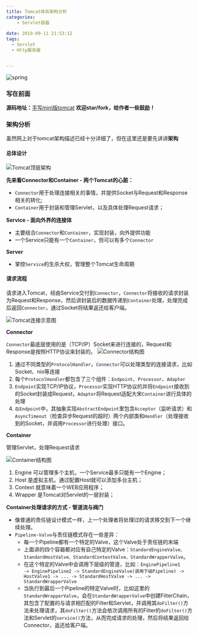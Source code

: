 ```yaml
---
title: Tomcat体系架构分析
categories:
    - Servlet容器
    
date: 2019-09-11 21:53:12
tags:
  - Servlet
  - Http服务器


---
```


![spring](/images/tomcat/tomcat_logo.jpg)

### 写在前面

**源码地址：**[手写mini版tomcat](https://github.com/LoonyCoder/learn-repository)
**欢迎star/fork，给作者一些鼓励！**

### 架构分析

虽然网上对于tomcat架构描述已经十分详细了，但在这里还是要先讲讲**架构**

#### 总体设计

![Tomcat顶层架构](/images/tomcat/tomcat01.png)

**先来看Connector和Container - 两个Tomcat的心脏：**

- <code>Connector</code>用于处理连接相关的事情，并提供Socket与Request和Response相关的转化;
- <code>Container</code>用于封装和管理Servlet，以及具体处理Request请求；

**Service - 面向外界的连接体**

- 主要结合<code>Connector</code>和<code>Container</code>，实现封装，向外提供功能
- 一个Service只能有一个<code>Container</code>，但可以有多个<code>Connector</code>

**Server**

- 掌控<code>Service</code>的生杀大权，管理整个Tomcat生命周期

#### 请求流程

请求进入Tomcat，经由Service交付到<code>Connector</code>，<code>Connector</code>将接收的请求封装为Request和Response，然后讲封装后的数据传递到<code>Container</code>处理，处理完成后返回<code>Connector</code>，通过Socket将结果返还给客户端。

![Tomcat连接示意图](/images/tomcat/tomcat02.png)

**Connector**

<code>Connector</code>最底层使用的是（TCP/IP）Socket来进行连接的，Request和Response是按照HTTP协议来封装的。
![Connector结构图](/images/tomcat/tomcat03.png)

1. 通过不同类型的<code>ProtocolHandler</code>，<code>Connector</code>可以处理类型的连接请求，比如Socket、nio等连接
2. 每个<code>ProtocolHandler</code>都包含了三个组件：<code>Endpoint</code>、<code>Processor</code>、<code>Adapter</code>
3. <code>Endpoint</code>实现TCP/IP协议，<code>Processor</code>实现HTTP协议的并将<code>Endpoint</code>接收到的Socket封装成Request，<code>Adapter</code>将Request适配大宋<code>Container</code>进行具体的处理
4. <code>在Endpoint</code>中，其抽象实现<code>AbstractEndpoint</code>里包含<code>Acceptor</code>（监听请求）和<code>AsyncTimeout</code>（检查异步Request的超时）两个内部类和<code>Handler</code>（处理接收到的Socket，并调用<code>Processor</code>进行处理）接口。

**Container**

管理Servlet，处理Request请求

![Container结构图](/images/tomcat/tomcat04.png)

1. Engine 可以管理多个主机，一个Service最多只能有一个Engine；
2. Host 是虚拟主机，通过配置Host就可以添加多台主机；
3. Context 就意味着一个WEB应用程序；
4. Wrapper 是Tomcat对Servlet的一层封装；

**Container处理请求的方式 - 管道流与阀门**

- 像普通的责任链设计模式一样，上一个处理者将处理过的请求移交到下一个继续处理。
- <code>Pipeline-Valve</code>与责任链模式存在一些差异：
	- 每一个Pipeline都有一个特定的Valve，这个Valve处于责任链的末端
	- 上面讲的四个容器都对应有自己特定的Valve：<code>StandardEngineValve、StandardHostValve、StandardContextValve、StandardWrapperValve</code>。
	- 在这个特定的Valve中会调用下层级的管道，比如：<code>EnginePipeline1 -> EnginePipeline2 -> StandardEngineValve(调用下级Pipeline) -> HostValve1 -> ... -> StandardHostValve -> ... -> StandardWrapperValve</code>
	- 当执行到最后一个Pipeline的特定Valve时，比如这里的<code>StandardWrapperValve</code>，会在<code>StandardWrapperValve</code>中创建FilterChain，其包含了配置的与请求相匹配的Filter和Servlet，并调用其<code>doFilter()</code>方法来处理请求，其<code>doFilter()</code>方法会依次调用所有的Filter的<code>doFilter()</code>方法和Servlet的<code>service()</code>方法，从而完成请求的处理，然后将结果返回给Connector，返还给客户端。











